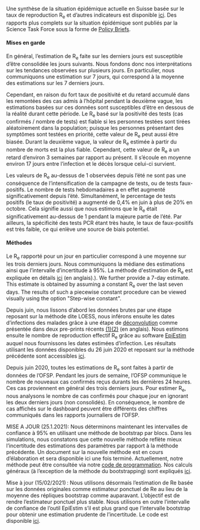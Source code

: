 Une synthèse de la situation épidémique actuelle en Suisse basée sur le taux de reproduction R<sub>e</sub> et d’autres indicateurs est disponible [ici](https://sciencetaskforce.ch/fr/news-francais/). Des rapports plus complets sur la situation épidémique sont publiés par la Science Task Force sous la forme de [Policy Briefs](https://ncs-tf.ch/de/policy-briefs).

<h4>Mises en garde</h4>

En général, l’estimation de R<sub>e</sub> faite sur les derniers jours est susceptible d’être consolidée les jours suivants. Nous fondons donc nos interprétations sur les tendances observées sur plusieurs jours. En particulier, nous communiquons une estimation sur 7 jours, qui correspond à la moyenne des estimations sur les 7 derniers jours.

Cependant, en raison du fort taux de positivité et du retard accumulé dans les remontées des cas admis à l’hôpital pendant la deuxième vague, les estimations basées sur ces données sont susceptibles d’être en dessous de la réalité durant cette période. Le R<sub>e</sub> basé sur la positivité des tests (cas confirmés / nombre de tests) est fiable si les personnes testées sont tirées aléatoirement dans la population; puisque les personnes présentant des symptômes sont testées en priorité, cette valeur de R<sub>e</sub> peut aussi être biasée. Durant la deuxième vague, la valeur de R<sub>e</sub> estimée à partir du nombre de morts est la plus fiable. Cependant, cette valeur de R<sub>e</sub> a un retard d’environ 3 semaines par rapport au présent. Il s’écoule en moyenne environ 17 jours entre l’infection et le décès lorsque celui-ci survient.

Les valeurs de R<sub>e</sub> au-dessus de 1 observées depuis l’été ne sont pas une conséquence de l’intensification de la campagne de tests, ou de tests faux-positifs.
Le nombre de tests hebdomadaires a en effet augmenté significativement depuis l’été. Simultanément, le percentage de tests positifs (le taux de positivité) a augmenté de 0,4% en juin à plus de 20% en octobre. Cela signifie aussi que nous estimons que le R<sub>e</sub> était significativement au-dessus de 1 pendant la majeure partie de l’été. Par ailleurs, la spécificité des tests PCR étant très haute, le taux de faux-positifs est très faible, ce qui enlève une source de biais potentiel.

<h4>Méthodes</h4>

Le R<sub>e</sub>  rapporté pour un jour en particulier correspond à une moyenne sur les trois derniers jours. Nous communiquons la médiane des estimations ainsi que l’intervalle d’incertitude à 95%. La méthode d'estimation de R<sub>e</sub> est expliquée en détails [ici](https://www.medrxiv.org/content/10.1101/2020.11.26.20239368v1.article-info) (en anglais).). 
We further provide a 7-day estimate. This estimate is obtained by assuming a constant R<sub>e</sub> over the last seven days. The results of such a piecewise constant procedure can be viewed visually using the option "Step-wise constant".


Depuis juin, nous lissons d’abord les données brutes par une étape reposant sur la méthode dite LOESS, nous inférons ensuite les dates d’infections des malades grâce à une étape de [déconvolution](https://www.pnas.org/content/106/51/21825) comme présentée dans deux pre-prints récents [(1)](https://smw.ch/article/doi/smw.2020.20307)[(2)](https://journals.plos.org/ploscompbiol/article/comments?id=10.1371/journal.pcbi.1008409) (en anglais).  Nous estimons ensuite le nombre de reproduction effectif R<sub>e</sub> grâce au software [EpiEstim](https://cran.r-project.org/web/packages/EpiEstim/index.html) auquel nous fournissons les dates estimées d’infection. Les résultats utilisant les données disponibles du 26 juin 2020 et reposant sur la méthode précédente sont accessibles [ici](https://smw.ch/article/doi/smw.2020.20271).

Depuis juin 2020, toutes les estimations de R<sub>e</sub> sont faites à partir de données de l’OFSP. Pendant les jours de semaine, l’OFSP communique le nombre de nouveaux cas confirmés reçus durants les dernières 24 heures. Ces cas proviennent en général des trois derniers jours. Pour estimer R<sub>e</sub>, nous analysons le nombre de cas confirmés pour chaque jour en ignorant les deux derniers jours (non consolidés). En conséquence, le nombre de cas affichés sur le dashboard peuvent être différents des chiffres communiqués dans les rapports journaliers de l’OFSP.

MISE A JOUR (25.1.2021): Nous déterminons maintenant les intervalles de confiance à 95% en utilisant une méthode de bootstrap par blocs. Dans les simulations, nous constatons que cette nouvelle méthode reflète mieux l’incertitude des estimations des paramètres par rapport à la méthode précédente. Un document sur la nouvelle méthode est en cours d’élaboration et sera disponible ici une fois terminé. Actuellement, notre méthode peut être consultée via notre [code de programmation](https://github.com/covid-19-Re/shiny-dailyRe). Nos calculs généraux (à l’exception de la méthode du bootstrapping) sont expliqués [ici](https://www.medrxiv.org/content/10.1101/2020.11.26.20239368v1.article-info).

Mise à jour (15/02/2021) : Nous utilisons désormais l’estimation de Re basée sur les données originales comme estimateur ponctuel de Re au lieu de la moyenne des répliques bootstrap comme auparavant. L’objectif est de rendre l’estimateur ponctuel plus stable.
Nous utilisons en outre l’intervalle de confiance de l’outil EpiEstim s’il est plus grand que l’intervalle bootstrap pour obtenir une estimation prudente de l’incertitude. Le code est disponible [ici](https://github.com/covid-19-Re/shiny-dailyRe).
